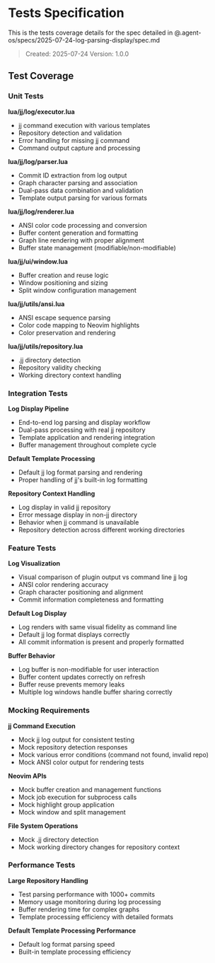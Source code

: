 # Tests Specification

This is the tests coverage details for the spec detailed in @.agent-os/specs/2025-07-24-log-parsing-display/spec.md

> Created: 2025-07-24
> Version: 1.0.0

## Test Coverage

### Unit Tests

**lua/jj/log/executor.lua**
- jj command execution with various templates
- Repository detection and validation
- Error handling for missing jj command
- Command output capture and processing

**lua/jj/log/parser.lua**
- Commit ID extraction from log output
- Graph character parsing and association
- Dual-pass data combination and validation
- Template output parsing for various formats

**lua/jj/log/renderer.lua**
- ANSI color code processing and conversion
- Buffer content generation and formatting
- Graph line rendering with proper alignment
- Buffer state management (modifiable/non-modifiable)

**lua/jj/ui/window.lua**
- Buffer creation and reuse logic
- Window positioning and sizing
- Split window configuration management

**lua/jj/utils/ansi.lua**
- ANSI escape sequence parsing
- Color code mapping to Neovim highlights
- Color preservation and rendering

**lua/jj/utils/repository.lua**
- .jj directory detection
- Repository validity checking
- Working directory context handling

### Integration Tests

**Log Display Pipeline**
- End-to-end log parsing and display workflow
- Dual-pass processing with real jj repository
- Template application and rendering integration
- Buffer management throughout complete cycle

**Default Template Processing**
- Default jj log format parsing and rendering
- Proper handling of jj's built-in log formatting

**Repository Context Handling**
- Log display in valid jj repository
- Error message display in non-jj directory
- Behavior when jj command is unavailable
- Repository detection across different working directories

### Feature Tests

**Log Visualization**
- Visual comparison of plugin output vs command line jj log
- ANSI color rendering accuracy
- Graph character positioning and alignment
- Commit information completeness and formatting

**Default Log Display**
- Log renders with same visual fidelity as command line
- Default jj log format displays correctly
- All commit information is present and properly formatted

**Buffer Behavior**
- Log buffer is non-modifiable for user interaction
- Buffer content updates correctly on refresh
- Buffer reuse prevents memory leaks
- Multiple log windows handle buffer sharing correctly

### Mocking Requirements

**jj Command Execution**
- Mock jj log output for consistent testing
- Mock repository detection responses
- Mock various error conditions (command not found, invalid repo)
- Mock ANSI color output for rendering tests

**Neovim APIs**
- Mock buffer creation and management functions
- Mock job execution for subprocess calls
- Mock highlight group application
- Mock window and split management

**File System Operations**
- Mock .jj directory detection
- Mock working directory changes for repository context

### Performance Tests

**Large Repository Handling**
- Test parsing performance with 1000+ commits
- Memory usage monitoring during log processing
- Buffer rendering time for complex graphs
- Template processing efficiency with detailed formats

**Default Template Processing Performance**
- Default log format parsing speed
- Built-in template processing efficiency